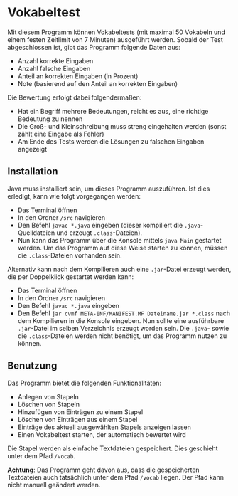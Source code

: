 # Vokabeltest

Mit diesem Programm können Vokabeltests (mit maximal 50 Vokabeln und einem festen Zeitlimit von 7 Minuten) ausgeführt werden. Sobald der Test abgeschlossen ist, gibt das Programm folgende Daten aus:
- Anzahl korrekte Eingaben
- Anzahl falsche Eingaben
- Anteil an korrekten Eingaben (in Prozent)
- Note (basierend auf den Anteil an korrekten Eingaben)

Die Bewertung erfolgt dabei folgendermaßen:
- Hat ein Begriff mehrere Bedeutungen, reicht es aus, eine richtige Bedeutung zu nennen
- Die Groß- und Kleinschreibung muss streng eingehalten werden (sonst zählt eine Eingabe als Fehler)
- Am Ende des Tests werden die Lösungen zu falschen Eingaben angezeigt

## Installation

Java muss installiert sein, um dieses Programm auszuführen.
Ist dies erledigt, kann wie folgt vorgegangen werden:
- Das Terminal öffnen
- In den Ordner `/src` navigieren
- Den Befehl `javac *.java` eingeben (dieser kompiliert die `.java`-Quelldateien und erzeugt `.class`-Dateien).
- Nun kann das Programm über die Konsole mittels `java Main` gestartet werden. Um das Programm auf diese Weise starten zu können, müssen die `.class`-Dateien vorhanden sein.

Alternativ kann nach dem Kompilieren auch eine `.jar`-Datei erzeugt werden, die per Doppelklick gestartet werden kann: 
- Das Terminal öffnen
- In den Ordner `/src` navigieren
- Den Befehl `javac *.java` eingeben
- Den Befehl `jar cvmf META-INF/MANIFEST.MF Dateiname.jar *.class` nach dem Kompilieren in die Konsole eingeben. Nun sollte eine ausführbare `.jar`-Datei im selben Verzeichnis erzeugt worden sein. Die `.java`- sowie die `.class`-Dateien werden nicht benötigt, um das Programm nutzen zu können.

## Benutzung

Das Programm bietet die folgenden Funktionalitäten:
- Anlegen von Stapeln
- Löschen von Stapeln
- Hinzufügen von Einträgen zu einem Stapel
- Löschen von Einträgen aus einem Stapel
- Einträge des aktuell ausgewählten Stapels anzeigen lassen
- Einen Vokabeltest starten, der automatisch bewertet wird

Die Stapel werden als einfache Textdateien gespeichert. Dies geschieht unter dem Pfad `/vocab`.

**Achtung**: Das Programm geht davon aus, dass die gespeicherten Textdateien auch tatsächlich unter dem Pfad `/vocab` liegen. Der Pfad kann nicht manuell geändert werden.
